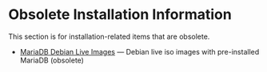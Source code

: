 # Obsolete Installation Information

This section is for installation-related items that are obsolete.

- [MariaDB Debian Live Images](/mariadb-administration/getting-installing-and-upgrading-mariadb/troubleshooting-installation-issues/installation-issues-on-debian-and-ubuntu/mariadb-debian-live-images/) — Debian live iso images with pre-installed MariaDB (obsolete)